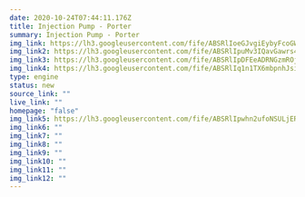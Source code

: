 ```yaml
---
date: 2020-10-24T07:44:11.176Z
title: Injection Pump - Porter
summary: Injection Pump - Porter
img_link: https://lh3.googleusercontent.com/fife/ABSRlIoeGJvgiEybyFcoGW6Vm04T4hMoOAxISnw7DOb3TuWmYGvgdpAL4KDNw7rl4PQed9gXiB_hEmNN5mQz2qZtx2gWjnlARnrFxtOrFTKBFu8MmgZKfoQPlMGU2uR1JjIO_a7-5TaiEEntv8vJLBmbcyHDA6oXJE4ld4iLVCkf6dvfh7gGLamHvYOvi7InPXiswaWIsQvSS2DyPqD1mD264tmCOQOOBMgFgPqRxt7sL_dhHB5m3PP9M9rjCCSVtZizw-I9jC-vvANHk883THXpMKWEcWoXNHIYd63BqYuEEqMNZL0mEGvbhbec6MH48Jcgx64JuZ5_INg6hpyTpf68G9wpz5DwGwELv1ULngnqeCIUASbFCUNfDD0IAXFxXUgocutX6UwecXRRgAThCo3lWs_q3y3nWy_fa3S9wLoeYL3JaPXXh5MhXNB9aW3AVpeNLFSzxZDPf8b6IjxdJ82tlDYeDZt19mDTC59YG4nQQZO9E9d0XnrwNEv08TOklQtIrXhFkyy3wsKyynVQE1-TbCUHL_-XDwQqbJrDBY_hDeqbo0hkFrjXS_IyiEllAUQsepKh1RqnkadiilwW-CvE9V5ArgJt86tp62kR4R-zCo6xDvveN07orBls45x1J6i9gsV3R0MCdFlwALHCbjEdb5PGL4355_z-rwDRl8l87uaI0LQfThWiRyR3hK6c6vT1BdpdGlZEO2tGDRdzwIJHMiwWVIzoRKo3aw=w851-h650-ft
img_link2: https://lh3.googleusercontent.com/fife/ABSRlIpuMv3IQavGawrs4cosjKSELhRW4hbqjzk14RUwqTIPom55mAAuPogq7Y8Yc0GUBKhPg1CsRr7YmK05tKWM7nyptojTiH3jYQ0wBT6SOqSr4w9bjIHlKmuTmUUxu6N4By9WnUk3eYWbkPM_5aHzG0g5eiv9bfuDxIWhyl2Wq5IbmaIDga0RYqz03krPfErPgtoSg3kD5G2VYZDW-IUEqthNCAoxQx-QDdw54Bxko5ma6fgNF11gVA0Rf8LYxlOIqAubsZLg6kyQUEQyZvnz9xfOxRVcY0Ng6JAZkFIKMz6ye72P35DnNZCDJ5vc8Nk3l8Fap0eZtRPRBP7ZencYWZ5rXz1eH6u0EQIcZ9oRbEsa7GT31iEhuruj8umoI1UjD6jwX1HpnTeWdVQIrY1dSErclvguoyhp_OsAgkfXJk4uwISiNqYwcRsrZ8sG5gGbaOegbXPtZfrxtTDOMdwebL1--f5W3pC-yw-G15yF-vNSTZ6s60zqd8cY18dNFSXNJXd3JooFgUF7un874aD7x0PUeiB6BZmp7eJwzUgZCdyu-Z6IIWjZBNlzCvHJpj-fkCZD0oDZKi_5QaorlA1abcK_z3TPiY8LS8m35Y9jZu2LeoYbmrdn9dLD3fgt8gXHRCQcnryt-Ih9HHwyNphBtVBqtSCt1h5rKouwXHSP6Oqsv5ZoM71O-RQsUvIih8ijJumyNhZXEC1lglFb7cP-_-8o2VpkR6XO1w=w851-h650-ft
img_link3: https://lh3.googleusercontent.com/fife/ABSRlIpDFEeADRNGzmROjgsY2xomcHZdpv4Wfun_iGtrtj0BnWTGXN6R7UdJViwnEIb1FefNMWd79HT_Uuz1-0HkOQIPPFpKYe_UOvFjR2F2K67YPDv6B3sksheE1qm2WgCRfv_U4Xk3iIuCqBpwkKSE2FjiO5Q0yNhU0WuJXfNUaay1F-oPJMBTTU2MDrTBFRzlWnSRfzOsGeWSrdkFwvees_e4973QHHSP2AZ59q5KutnIn0UfmOUE2_SZz-MqFLmPzdMj9I432Tml7Gv2SFLoVsvUY3FpZ7StNH3OVovUVO_fzyBD_7gw7JCJo27m-oLfVA_FVWAJ1OnxaPeQRdvCnILNtITI-iru9B0BqKR96_OC6mRb14XLYvBUhTzlWcE8qNyeSILCk0Ejb1gWr4LXt4e4oXPYTLke9m6C4n4LI77qYUWpF8RNXQJ9Ja9JgtUVI3477bT1SZ8TMljzEdgjNF_ZbZWOn4jKZ06Xm3zy_sbAkbMpTsTtBXi7YMjioladjbdQuvn4aYqbXPvM4NpAd1kgjqUVYRxHL3foR10-8IpW14z4dgvlc3jO4_oCzXJkDJXw_9P_DyLZAccYwSKesKZIWLdIVdfQAALa7TD7qPnti385kIh5_SiE-CZeNwEbAMpkS03x2Ml-QCJ_5mcFErAW_74_0qLw_CQ4dvpGZuHlrBchYwcgGjsmQVghbbkg22Hkwibpd5esBu2guY0sGyvuoXjK6ZQjIQ=w851-h650-ft
img_link4: https://lh3.googleusercontent.com/fife/ABSRlIq1n1TX6mbpnhJsivWFud52ER6Q0kXdZ3izUX1QFRk1uRapmn0v0YBfGZ25kYgXN-_jytedTHT8XvzCckss0oBV5dMAmJ6vXqcJGCZD8qh4UJ1biVLcXIC5hLB06coB8xyMKktm90rjeThxVNIHK5-EAqjYQtJyPbY1jOcak-8yUYt4P5FuWrk95raK4JPaHAda_uO8XbghJRZhFm09xvD8eGo8Yhe1tlB24HuVEq4xzbcpFNT3Q51_rsdxX3ZQf4p4Y09nbijtWNsXoPQdjo9T3b_4liuxviXfRy6iopIUfbSFrBEI3VuKH-KICcm-PyuN1P9YgtEYHRri2SOcqWrY0Itieb5BGSxRx9htipnK0vUS-vPiQNxZcqR8CR2S_H2i6ZlgyTnNfcNk91shOUX0NqfhT9AY7QNIZ0sKv5cGhKU7vIkUOHlo2MnEBa3pjaqU4StGD8uYfD3oipxK0hWD3c_2epUKa84_11gg7DYEv1k7VNAsd5rpwHF82dzXP2dGgBv64_55Hwj7PNcKdjeDZZdhtM4jiczYhh3rLgO6tc8n3GB8WXOoHLEooZTTeDHpv_OOtM2XJvT7Sb5P5TJEq3ZQwcLbdY-avhQztfLpTidKy-0BFQIWxlWYuEmMDgOq6k_-7AN3l9-o28WHoTrFaVN05VOOZqIupmuaEpZfPnj12FOIfaW0pIYthkRAvzAp7HRcTzQr3y7Dp78pPPieUedBu9BF3w=w851-h650-ft
type: engine
status: new
source_link: ""
live_link: ""
homepage: "false"
img_link5: https://lh3.googleusercontent.com/fife/ABSRlIpwhn2ufoNSULjERFlDF_wPFiJgPJ_S9lY3Ly3OafzvPo9CNAPFloO196W25bh69bLvK_2kWSevXz3WnRzRFxO1jvnQHSiSuA5BRim7DztM-E8gb3uiP7ihH6tF52xJ4WFe0dJ9jC72O5v0cpXEBpq_TZ5JsmV-zFFFoHNpMnFnzlnrGB23RACdctr27CDpaTml0VkvX3J_9Fm-BfSwq8XmLcZUlVlifraFtN8a7qkvF1B8dWhger-QjUqYc7HY7d9Eam2Gfxz9qPkwFmTs63-mhAB7iUgdbscWfUtQ_pS9rrxWbSgj63lVfVUT7_8S8C03gXbTbAcs5azQaicDZQaZkJJs9Z61l_UAHFfiyHB8jaESswJ9maWQvQosn2UB75UGEFs3x6MnBmCRP_19BKUNeLoyWoy3bJPlOvreifAugLeiuubuCSak_22RGnZJoXcyFDdnYtoaYeAvBLwoHdM7f_psR5gmCOGwovqJFeNvhUmrIr6KSHimnKOtD9DS6PSejeL_RDGanCVvFnzp755r2ws-MwaU6dEPMm-1x6IFgPhpGOjy5VYlA3fXLQJhOx1JF_2knrsv81QjgqszwZ34edGUrdsBWTV-TGHQX0pyH1D0miAn2EVqeIkoVcykuakQI7H2xw6j-vqIjma6fvyvJLfdWNvTTiulID68gt5QrvCpgYXs6XwVni0F2sLRefE54bNMBSAUXrfxyRdyjHCeRPk2x4S_3g=w851-h650-ft
img_link6: ""
img_link7: ""
img_link8: ""
img_link9: ""
img_link10: ""
img_link11: ""
img_link12: ""
---
```

